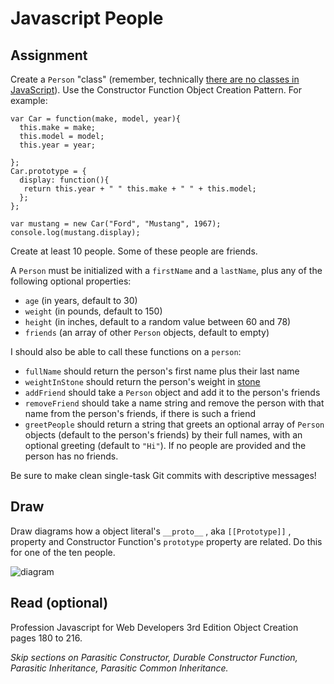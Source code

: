 # Javascript People

## Assignment

Create a `Person` "class" (remember, technically [there are no classes in JavaScript](http://stackoverflow.com/questions/2752868/does-javascript-have-classes)). Use the Constructor Function Object Creation Pattern. For example:

```
var Car = function(make, model, year){
  this.make = make;
  this.model = model;
  this.year = year;

};
Car.prototype = {
  display: function(){
   return this.year + " " this.make + " " + this.model;
  };
};

var mustang = new Car("Ford", "Mustang", 1967);
console.log(mustang.display);

```
Create at least 10 people. Some of these people are friends.

A `Person` must be initialized with a `firstName` and a `lastName`, plus any of the following optional properties:

* `age` (in years, default to 30)
* `weight` (in pounds, default to 150)
* `height` (in inches, default to a random value between 60 and 78)
* `friends` (an array of other `Person` objects, default to empty)

I should also be able to call these functions on a `person`:

* `fullName` should return the person's first name plus their last name
* `weightInStone` should return the person's weight in [stone](http://en.wikipedia.org/wiki/Stone_%28unit%29)
* `addFriend` should take a `Person` object and add it to the person's friends
* `removeFriend` should take a name string and remove the person with that name from the person's friends, if there is such a friend
* `greetPeople` should return a string that greets an optional array of `Person` objects (default to the person's friends) by their full names, with an optional greeting (default to `"Hi"`). If no people are provided and the person has no friends.

Be sure to make clean single-task Git commits with descriptive messages!

## Draw
Draw diagrams how a object literal's ```__proto__``` , aka ```[[Prototype]]``` , property and Constructor Function's ```prototype``` property are related. Do this for one of the ten people.

![diagram](http://beigesavage.com/ga/constructor_function_diagram.JPG)

## Read (optional)
Profession Javascript for Web Developers 3rd Edition
Object Creation pages 180 to 216.

*Skip sections on Parasitic Constructor, Durable Constructor Function,  Parasitic Inheritance, Parasitic Common Inheritance.*


